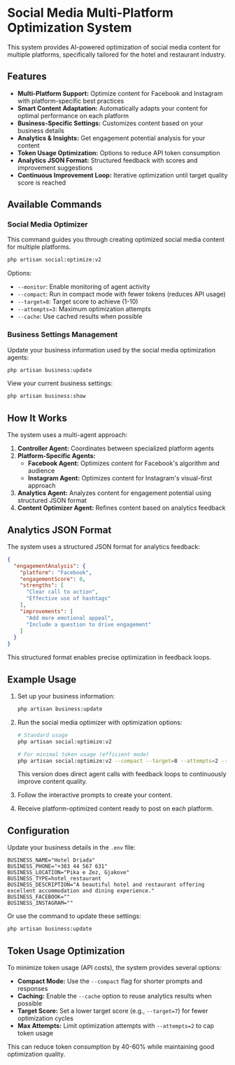 # Social Media Multi-Platform Optimization System

This system provides AI-powered optimization of social media content for multiple platforms, specifically tailored for the hotel and restaurant industry.

## Features

- **Multi-Platform Support:** Optimize content for Facebook and Instagram with platform-specific best practices
- **Smart Content Adaptation:** Automatically adapts your content for optimal performance on each platform
- **Business-Specific Settings:** Customizes content based on your business details
- **Analytics & Insights:** Get engagement potential analysis for your content
- **Token Usage Optimization:** Options to reduce API token consumption
- **Analytics JSON Format:** Structured feedback with scores and improvement suggestions
- **Continuous Improvement Loop:** Iterative optimization until target quality score is reached

## Available Commands

### Social Media Optimizer

This command guides you through creating optimized social media content for multiple platforms.

```bash
php artisan social:optimize:v2
```

Options:

- `--monitor`: Enable monitoring of agent activity
- `--compact`: Run in compact mode with fewer tokens (reduces API usage)
- `--target=8`: Target score to achieve (1-10)
- `--attempts=3`: Maximum optimization attempts
- `--cache`: Use cached results when possible

### Business Settings Management

Update your business information used by the social media optimization agents:

```bash
php artisan business:update
```

View your current business settings:

```bash
php artisan business:show
```

## How It Works

The system uses a multi-agent approach:

1. **Controller Agent:** Coordinates between specialized platform agents
2. **Platform-Specific Agents:**
   - **Facebook Agent:** Optimizes content for Facebook's algorithm and audience
   - **Instagram Agent:** Optimizes content for Instagram's visual-first approach
3. **Analytics Agent:** Analyzes content for engagement potential using structured JSON format
4. **Content Optimizer Agent:** Refines content based on analytics feedback

## Analytics JSON Format

The system uses a structured JSON format for analytics feedback:

```json
{
  "engagementAnalysis": {
    "platform": "Facebook",
    "engagementScore": 8,
    "strengths": [
      "Clear call to action",
      "Effective use of hashtags"
    ],
    "improvements": [
      "Add more emotional appeal",
      "Include a question to drive engagement"
    ]
  }
}
```

This structured format enables precise optimization in feedback loops.

## Example Usage

1. Set up your business information:

   ```bash
   php artisan business:update
   ```

2. Run the social media optimizer with optimization options:

   ```bash
   # Standard usage
   php artisan social:optimize:v2

   # For minimal token usage (efficient mode)
   php artisan social:optimize:v2 --compact --target=8 --attempts=2 --cache
   ```

   This version does direct agent calls with feedback loops to continuously improve content quality.

3. Follow the interactive prompts to create your content.

4. Receive platform-optimized content ready to post on each platform.

## Configuration

Update your business details in the `.env` file:

```env
BUSINESS_NAME="Hotel Driada"
BUSINESS_PHONE="+383 44 567 631"
BUSINESS_LOCATION="Pika e Zez, Gjakove"
BUSINESS_TYPE=hotel_restaurant
BUSINESS_DESCRIPTION="A beautiful hotel and restaurant offering excellent accommodation and dining experience."
BUSINESS_FACEBOOK=""
BUSINESS_INSTAGRAM=""
```

Or use the command to update these settings:

```bash
php artisan business:update
```

## Token Usage Optimization

To minimize token usage (API costs), the system provides several options:

- **Compact Mode:** Use the `--compact` flag for shorter prompts and responses
- **Caching:** Enable the `--cache` option to reuse analytics results when possible
- **Target Score:** Set a lower target score (e.g., `--target=7`) for fewer optimization cycles
- **Max Attempts:** Limit optimization attempts with `--attempts=2` to cap token usage

This can reduce token consumption by 40-60% while maintaining good optimization quality.
